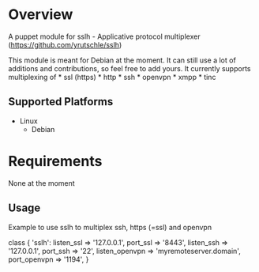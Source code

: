 # Overview
A puppet module for sslh - Applicative protocol multiplexer (https://github.com/yrutschle/sslh)

This module is meant for Debian at the moment. It can still use a lot of additions and contributions, so feel free to add yours.
  It currently supports multiplexing of
    * ssl (https)
    * http
    * ssh
    * openvpn
    * xmpp
    * tinc

## Supported Platforms

* Linux
	* Debian

# Requirements

None at the moment

## Usage
Example to use sslh to multiplex ssh, https (=ssl) and openvpn

class { 'sslh':
  listen_ssl     => '127.0.0.1',
  port_ssl       => '8443',
  listen_ssh     => '127.0.0.1',
  port_ssh       => '22',
  listen_openvpn => 'myremoteserver.domain',
  port_openvpn   => '1194', 
}


